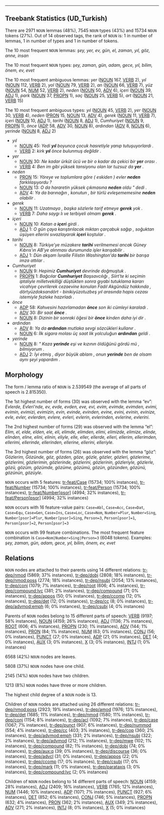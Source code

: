 

--------------------------------------------------------------------------------

## Treebank Statistics (UD_Turkish)

There are 2971 `NOUN` lemmas (48%), 7545 `NOUN` types (43%) and 15734 `NOUN` tokens (27%).
Out of 14 observed tags, the rank of `NOUN` is: 1 in number of lemmas, 1 in number of types and 1 in number of tokens.

The 10 most frequent `NOUN` lemmas: <em>şey, yer, ev, gün, el, zaman, yıl, göz, anne, insan</em>

The 10 most frequent `NOUN` types:  <em>şey, zaman, gün, adam, gece, yıl, bilim, önem, ev, evet</em>

The 10 most frequent ambiguous lemmas: <em>yer</em> ([NOUN]() 167, [VERB]() 2), <em>yıl</em> ([NOUN]() 112, [VERB]() 2), <em>yol</em> ([NOUN]() 79, [VERB]() 2), <em>an</em> ([NOUN]() 66, [VERB]() 7), <em>yüz</em> ([NOUN]() 54, [NUM]() 52, [VERB]() 2), <em>neden</em> ([NOUN]() 50, [ADV]() 6), <em>içeri</em> ([NOUN]() 39, [ADJ]() 1), <em>park</em> ([NOUN]() 37, [PROPN]() 1), <em>saç</em> ([NOUN]() 25, [VERB]() 5), <em>art</em> ([NOUN]() 21, [VERB]() 15)

The 10 most frequent ambiguous types:  <em>yıl</em> ([NOUN]() 45, [VERB]() 2), <em>yer</em> ([NOUN]() 30, [VERB]() 4), <em>neden</em> ([PRON]() 15, [NOUN]() 13, [ADV]() 4), <em>gerek</em> ([NOUN]() 11, [VERB]() 7), <em>içeri</em> ([NOUN]() 10, [ADJ]() 1), <em>tarihi</em> ([NOUN]() 8, [ADJ]() 1), <em>Cumhuriyet</em> ([NOUN]() 9, [PROPN]() 1), <em>önce</em> ([ADP]() 58, [ADV]() 30, [NOUN]() 8), <em>ardından</em> ([ADV]() 8, [NOUN]() 6), <em>yerinde</em> ([NOUN]() 8, [ADJ]() 2)


* <em>yıl</em>
  * [NOUN]() 45: <em>Yedi <b>yıl</b> boyunca çocuk hasretiyle yanıp tutuşuyorlardı .</em>
  * [VERB]() 2: <em>kirk <b>yıl</b> önce bulunmuş değildir .</em>
* <em>yer</em>
  * [NOUN]() 30: <em>Ne kadar ürküt ücü ve bir o kadar da çekici bir <b>yer</b> orası .</em>
  * [VERB]() 4: <em>Ben im gibi yüksek tansiyonu olan lar tuzsuz da <b>yer</b> .</em>
* <em>neden</em>
  * [PRON]() 15: <em>Yöreye ve toplumlara göre ( eskiden ) evler <b>neden</b> farklılaşıyordu ?</em>
  * [NOUN]() 13: <em>O da hararetin yüksek çıkmasına <b>neden</b> oldu " dedi .</em>
  * [ADV]() 4: <em>Ya da barınağın , konutun , bir türlü evleşememesine <b>neden</b> olabilir .</em>
* <em>gerek</em>
  * [NOUN]() 11: <em>Uzatmaya , başka sözlerle tarif etmeye <b>gerek</b> yok .</em>
  * [VERB]() 7: <em>Daha saygı lı ve terbiyeli olmam <b>gerek</b> .</em>
* <em>içeri</em>
  * [NOUN]() 10: <em>Katan a <b>içeri</b> girdi .</em>
  * [ADJ]() 1: <em>O gün çaya karıştırılacak miktarı çarçabuk sağıp , soğuktan üşüyen ellerini sıvazlayarak <b>içeri</b> koştular .</em>
* <em>tarihi</em>
  * [NOUN]() 8: <em>Türkiye'ye müzakere <b>tarihi</b> verilmemesi ancak Güney Kıbrıs'ın AB'ye alınması durumunda işler karışabilir .</em>
  * [ADJ]() 1: <em>Dün akşam İsraille Filistin Washington'da <b>tarihi</b> bir barışa imza attılar .</em>
* <em>Cumhuriyet</em>
  * [NOUN]() 9: <em>Hepimiz <b>Cumhuriyet</b> devrinde doğmuştuk .</em>
  * [PROPN]() 1: <em>Bağcılar <b>Cumhuriyet</b> Başsavcılığı , Siirt'te ki seçimin iptaliyle milletvekilliği düştükten sonra gıyabi tutuklama kararı vicahiye çevrilerek cezaevine konulan Fadıl Akgündüz hakkında , dörtyüzdoksandört - binikiyüzotuzbeş yıl arasında hapis cezası istemiyle fezleke hazırladı .</em>
* <em>önce</em>
  * [ADP]() 58: <em>Kahvesini hazırlamadan <b>önce</b> son iki cümleyi karaladı .</em>
  * [ADV]() 30: <em>Bir saat <b>önce</b> .</em>
  * [NOUN]() 8: <em>Dizinin bir sonraki öğesi bir <b>önce</b> kinden daha iyi dir .</em>
* <em>ardından</em>
  * [ADV]() 8: <em>Ya da <b>ardından</b> mutlaka sevgi sözcükleri kullanır .</em>
  * [NOUN]() 6: <em>İlk sigara molası üç saat lik yolculuğun <b>ardından</b> geldi .</em>
* <em>yerinde</em>
  * [NOUN]() 8: <em>" Kaza <b>yerinde</b> eşi ve kızının öldüğünü gördü mü , bilmiyorum .</em>
  * [ADJ]() 2: <em>İyi etmiş , diyor büyük ablam , onun <b>yerinde</b> ben de olsam aynı şeyi yapardım .</em>

## Morphology

The form / lemma ratio of `NOUN` is 2.539549 (the average of all parts of speech is 2.815350).

The 1st highest number of forms (30) was observed with the lemma “ev”: <em>Evlerde, Evleri'nde, ev, evde, evden, eve, evi, evim, evimde, evimden, evimi, evimin, evimizi, evimizin, evin, evinde, evinden, evine, evini, evinin, evinize, evle, evler, evlerden, evlere, evleri, evlerin, evlerinden, evlerine, evlerini</em>.

The 2nd highest number of forms (29) was observed with the lemma “el”: <em>Elim, el, elde, elden, ele, eli, elimde, elimden, elimi, elimizde, elimize, elinde, elinden, eline, elini, elinin, eliyle, elle, eller, ellerde, elleri, ellerim, ellerimden, ellerimi, ellerinde, ellerinden, ellerine, ellerini, elleriyle</em>.

The 3rd highest number of forms (26) was observed with the lemma “göz”: <em>Gözlerim, Gözünde, göz, gözden, göze, gözle, gözler, gözleri, gözlerime, gözlerimi, gözlerimin, gözlerinde, gözlerini, gözlerinin, gözleriyle, gözlerle, gözü, gözüm, gözümde, gözüme, gözümü, gözün, gözünden, gözünü, gözünün, gözüyle</em>.

`NOUN` occurs with 5 features: [tr-feat/Case]() (15734; 100% instances), [tr-feat/Number]() (15734; 100% instances), [tr-feat/Person]() (15734; 100% instances), [tr-feat/Number[psor]]() (4994; 32% instances), [tr-feat/Person[psor]]() (4994; 32% instances)

`NOUN` occurs with 16 feature-value pairs: `Case=Abl`, `Case=Acc`, `Case=Dat`, `Case=Equ`, `Case=Gen`, `Case=Ins`, `Case=Loc`, `Case=Nom`, `Number=Plur`, `Number=Sing`, `Number[psor]=Plur`, `Number[psor]=Sing`, `Person=3`, `Person[psor]=1`, `Person[psor]=2`, `Person[psor]=3`

`NOUN` occurs with 99 feature combinations.
The most frequent feature combination is `Case=Nom|Number=Sing|Person=3` (6048 tokens).
Examples: <em>şey, zaman, gün, adam, gece, yıl, bilim, önem, ev, evet</em>


## Relations

`NOUN` nodes are attached to their parents using 14 different relations: [tr-dep/nmod]() (5869; 37% instances), [tr-dep/dobj]() (2808; 18% instances), [tr-dep/nmod:poss]() (2774; 18% instances), [tr-dep/nsubj]() (2054; 13% instances), [tr-dep/conj]() (1079; 7% instances), [tr-dep/root]() (606; 4% instances), [tr-dep/compound:lvc]() (381; 2% instances), [tr-dep/compound]() (71; 0% instances), [tr-dep/appos]() (50; 0% instances), [tr-dep/ccomp]() (12; 0% instances), [tr-dep/det]() (12; 0% instances), [tr-dep/cc]() (8; 0% instances), [tr-dep/advmod:emph]() (6; 0% instances), [tr-dep/csubj]() (4; 0% instances)

Parents of `NOUN` nodes belong to 15 different parts of speech: [VERB]() (9197; 58% instances), [NOUN]() (4159; 26% instances), [ADJ]() (1136; 7% instances), [ROOT]() (606; 4% instances), [PROPN]() (230; 1% instances), [ADV]() (144; 1% instances), [PRON]() (84; 1% instances), [NUM]() (63; 0% instances), [CONJ]() (56; 0% instances), [PUNCT]() (27; 0% instances), [ADP]() (21; 0% instances), [DET]() (4; 0% instances), [AUX]() (3; 0% instances), [X]() (3; 0% instances), [INTJ]() (1; 0% instances)

6568 (42%) `NOUN` nodes are leaves.

5808 (37%) `NOUN` nodes have one child.

2145 (14%) `NOUN` nodes have two children.

1213 (8%) `NOUN` nodes have three or more children.

The highest child degree of a `NOUN` node is 13.

Children of `NOUN` nodes are attached using 26 different relations: [tr-dep/nmod:poss]() (2923; 19% instances), [tr-dep/amod]() (1976; 13% instances), [tr-dep/det]() (1685; 11% instances), [tr-dep/nmod]() (1580; 11% instances), [tr-dep/conj]() (1154; 8% instances), [tr-dep/acl]() (1092; 7% instances), [tr-dep/case]() (1067; 7% instances), [tr-dep/punct]() (907; 6% instances), [tr-dep/nummod]() (554; 4% instances), [tr-dep/cc]() (403; 3% instances), [tr-dep/cop]() (360; 2% instances), [tr-dep/advmod:emph]() (331; 2% instances), [tr-dep/nsubj]() (322; 2% instances), [tr-dep/advmod]() (212; 1% instances), [tr-dep/mwe]() (102; 1% instances), [tr-dep/compound]() (82; 1% instances), [tr-dep/dobj]() (74; 0% instances), [tr-dep/aux:q]() (39; 0% instances), [tr-dep/discourse]() (36; 0% instances), [tr-dep/advcl]() (31; 0% instances), [tr-dep/appos]() (22; 0% instances), [tr-dep/ccomp]() (17; 0% instances), [tr-dep/csubj]() (17; 0% instances), [tr-dep/mark]() (11; 0% instances), [tr-dep/parataxis]() (3; 0% instances), [tr-dep/compound:lvc]() (2; 0% instances)

Children of `NOUN` nodes belong to 14 different parts of speech: [NOUN]() (4159; 28% instances), [ADJ]() (2409; 16% instances), [VERB]() (1765; 12% instances), [NUM]() (1446; 10% instances), [ADP]() (1071; 7% instances), [PUNCT]() (927; 6% instances), [DET]() (852; 6% instances), [CONJ]() (746; 5% instances), [PROPN]() (632; 4% instances), [PRON]() (362; 2% instances), [AUX]() (349; 2% instances), [ADV]() (271; 2% instances), [INTJ]() (8; 0% instances), [X]() (5; 0% instances)

